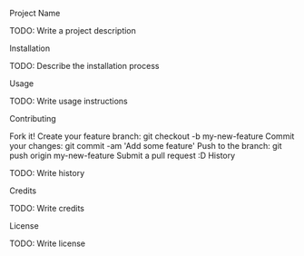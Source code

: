 Project Name

TODO: Write a project description

Installation

TODO: Describe the installation process

Usage

TODO: Write usage instructions

Contributing

Fork it!
Create your feature branch: git checkout -b my-new-feature
Commit your changes: git commit -am 'Add some feature'
Push to the branch: git push origin my-new-feature
Submit a pull request :D
History

TODO: Write history

Credits

TODO: Write credits

License

TODO: Write license